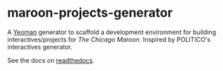 # maroon-projects-generator

A [Yeoman](http://yeoman.io) generator to scaffold a development environment for building interactives/projects for *The Chicago Maroon*. Inspired by POLITICO's interactives generator.

See the docs on [readthedocs](http://generator-politico-interactives.readthedocs.io/en/latest/).
